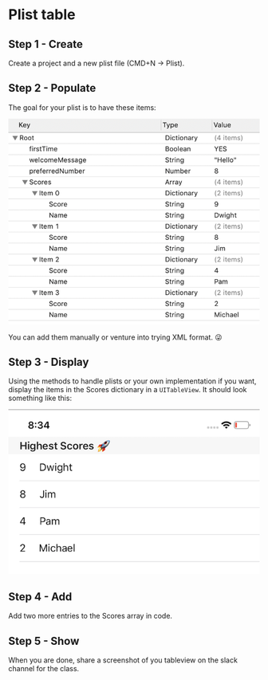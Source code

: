 # Plist table

## Step 1 - Create

Create a project and a new plist file (CMD+N -> Plist).

## Step 2 - Populate

The goal for your plist is to have these items:

![plistimg](plistexample.png)


You can add them manually or venture into trying XML format. 😜

## Step 3 - Display

Using the methods to handle plists or your own implementation if you want, display the items in the Scores dictionary in a `UITableView`. It should look something like this:

![table](table.png)

## Step 4 - Add

Add two more entries to the Scores array in code.


## Step 5 - Show

When you are done, share a screenshot of you tableview on the slack channel for the class.
